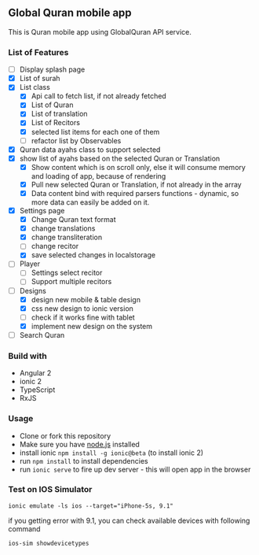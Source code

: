 ## Global Quran mobile app

This is Quran mobile app using GlobalQuran API service. 

### List of Features

- [ ] Display splash page
- [x] List of surah
- [x] List class
    - [x] Api call to fetch list, if not already fetched
    - [x] List of Quran
    - [x] List of translation
    - [x] List of Recitors
    - [x] selected list items for each one of them
    - [ ] refactor list by Observables
- [x] Quran data ayahs class to support selected 
- [x] show list of ayahs based on the selected Quran or Translation
    - [x] Show content which is on scroll only, else it will consume memory and loading of app, because of rendering
    - [x] Pull new selected Quran or Translation, if not already in the array
    - [x] Data content bind with required parsers functions - dynamic, so more data can easily be added on it.
    
- [x] Settings page
    - [x] Change Quran text format
    - [x] change translations
    - [x] change transliteration
    - [ ] change recitor
    - [x] save selected changes in localstorage 
    
- [ ] Player
    - [ ] Settings select recitor   
    - [ ] Support multiple recitors 
    
- [ ] Designs
    - [x] design new mobile & table design
    - [x] css new design to ionic version
    - [ ] check if it works fine with tablet
    - [x] implement new design on the system
    
- [ ] Search Quran 

### Build with

- Angular 2
- ionic 2
- TypeScript
- RxJS



### Usage
- Clone or fork this repository
- Make sure you have [node.js](https://nodejs.org/) installed
- install ionic `npm install -g ionic@beta` (to install ionic 2)
- run `npm install` to install dependencies
- run `ionic serve` to fire up dev server - this will open app in the browser


### Test on IOS Simulator 

```
ionic emulate -ls ios --target="iPhone-5s, 9.1"
```

if you getting error with 9.1, you can check available devices with following command

```
ios-sim showdevicetypes
```